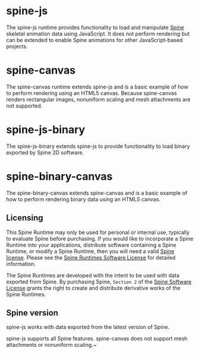 # spine-js

The spine-js runtime provides functionality to load and manipulate [Spine](http://esotericsoftware.com) skeletal animation data using JavaScript. It does not perform rendering but can be extended to enable Spine animations for other JavaScript-based projects.

# spine-canvas

The spine-canvas runtime extends spine-js and is a basic example of how to perform rendering using an HTML5 canvas. Because spine-canvas renders rectangular images, nonuniform scaling and mesh attachments are not supported.

# spine-js-binary 

The spine-js-binary extends spine-js to provide functionality to load binary exported by Spine 2D software.

# spine-binary-canvas

The spine-binary-canvas extends spine-canvas and is a basic example of how to perform rendering binary data using an HTML5 canvas.

## Licensing

This Spine Runtime may only be used for personal or internal use, typically to evaluate Spine before purchasing. If you would like to incorporate a Spine Runtime into your applications, distribute software containing a Spine Runtime, or modify a Spine Runtime, then you will need a valid [Spine license](https://esotericsoftware.com/spine-purchase). Please see the [Spine Runtimes Software License](https://github.com/EsotericSoftware/spine-runtimes/blob/master/LICENSE) for detailed information.

The Spine Runtimes are developed with the intent to be used with data exported from Spine. By purchasing Spine, `Section 2` of the [Spine Software License](https://esotericsoftware.com/files/license.txt) grants the right to create and distribute derivative works of the Spine Runtimes.

## Spine version

spine-js works with data exported from the latest version of Spine.

spine-js supports all Spine features. spine-canvas does not support mesh attachments or nonuniform scaling.~



